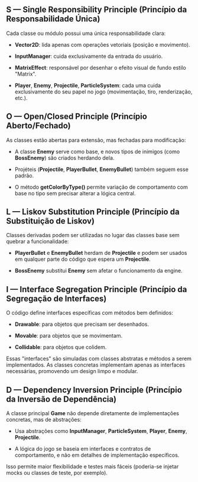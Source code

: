 ## S — Single Responsibility Principle (Princípio da Responsabilidade Única)

Cada classe ou módulo possui uma única responsabilidade clara:

- **Vector2D**: lida apenas com operações vetoriais (posição e movimento).

- **InputManager**: cuida exclusivamente da entrada do usuário.

- **MatrixEffect**: responsável por desenhar o efeito visual de fundo estilo "Matrix".

- **Player**, **Enemy**, **Projectile**, **ParticleSystem**: cada uma cuida exclusivamente do seu papel no jogo (movimentação, tiro, renderização, etc.).

## O — Open/Closed Principle (Princípio Aberto/Fechado)

As classes estão abertas para extensão, mas fechadas para modificação:

- A classe **Enemy** serve como base, e novos tipos de inimigos (como **BossEnemy**) são criados herdando dela.

- Projéteis (**Projectile**, **PlayerBullet**, **EnemyBullet**) também seguem esse padrão.

- O método **getColorByType()** permite variação de comportamento com base no tipo sem precisar alterar a lógica central.

## L — Liskov Substitution Principle (Princípio da Substituição de Liskov)

Classes derivadas podem ser utilizadas no lugar das classes base sem quebrar a funcionalidade:

- **PlayerBullet** e **EnemyBullet** herdam de **Projectile** e podem ser usados em qualquer parte do código que espera um **Projectile**.

- **BossEnemy** substitui **Enemy** sem afetar o funcionamento da engine.

## I — Interface Segregation Principle (Princípio da Segregação de Interfaces)

O código define interfaces específicas com métodos bem definidos:

- **Drawable**: para objetos que precisam ser desenhados.

- **Movable**: para objetos que se movimentam.

- **Collidable**: para objetos que colidem.

Essas "interfaces" são simuladas com classes abstratas e métodos a serem implementados. As classes concretas implementam apenas as interfaces necessárias, promovendo um design limpo e modular.

## D — Dependency Inversion Principle (Princípio da Inversão de Dependência)

A classe principal **Game** não depende diretamente de implementações concretas, mas de abstrações:

- Usa abstrações como **InputManager**, **ParticleSystem**, **Player**, **Enemy**, **Projectile**.

- A lógica do jogo se baseia em interfaces e contratos de comportamento, e não em detalhes de implementação específicos.

Isso permite maior flexibilidade e testes mais fáceis (poderia-se injetar mocks ou classes de teste, por exemplo).
